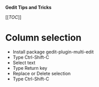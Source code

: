 **Gedit Tips and Tricks**

[[_TOC_]]

# Column selection
- Install package gedit-plugin-multi-edit
- Type Ctrl-Shift-C
- Select text
- Type Return key
- Replace or Delete selection
- Type Ctrl-Shift-C

